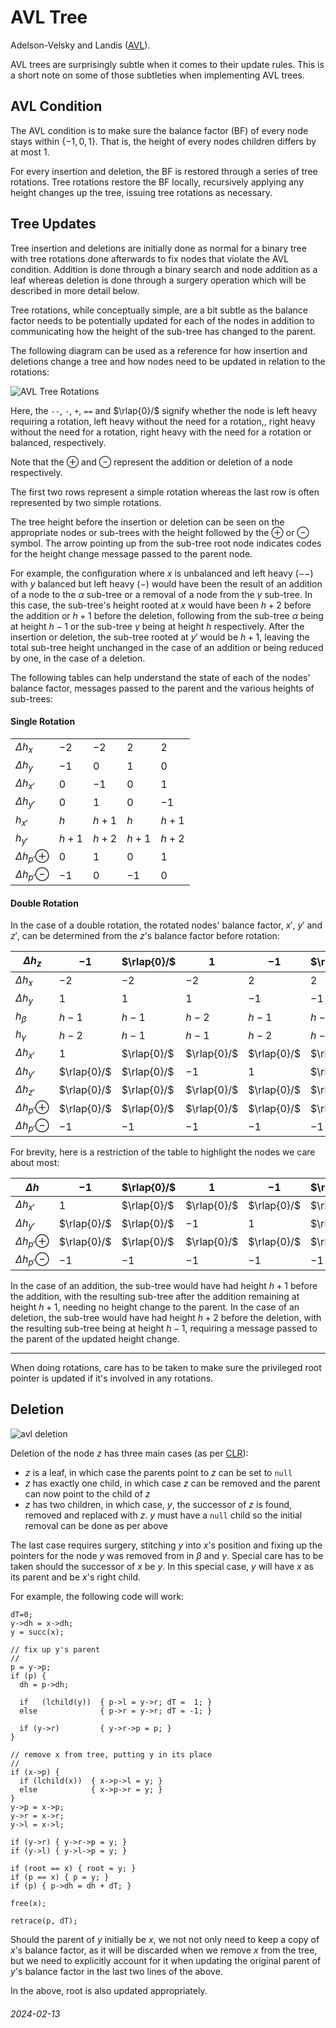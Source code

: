 AVL Tree
===

Adelson-Velsky and Landis ([AVL](https://en.wikipedia.org/wiki/AVL_tree)).

AVL trees are surprisingly subtle when it comes to their update rules.
This is a short note on some of those subtleties when implementing
AVL trees.

AVL Condition
---

The AVL condition is to make sure the balance factor (BF) of every node
stays within $\{-1,0,1\}$.
That is, the height of every nodes children differs by at most 1.

For every insertion and deletion, the BF is restored through a series
of tree rotations.
Tree rotations restore the BF locally, recursively applying any
height changes up the tree, issuing tree rotations as necessary.

Tree Updates
---


Tree insertion and deletions are initially done as normal
for a binary tree with tree rotations done afterwards
to fix nodes that violate the AVL condition.
Addition is done through a binary search and node addition
as a leaf whereas deletion is done through a surgery operation
which will be described in more detail below.

Tree rotations, while conceptually simple, are a bit
subtle as the balance factor needs to be potentially updated
for each of the nodes in addition to communicating
how the height of the sub-tree has changed to the parent.

The following diagram can be used as a reference
for how insertion and deletions change a tree
and how nodes need to be updated in relation to the
rotations:

![AVL Tree Rotations](img/avl_rot1.svg)

Here, the `--`, `-`, `+`, `==` and $\rlap{0}/$ signify
whether the node is left heavy requiring a rotation, left
heavy without the need for a rotation,, right heavy without
the need for a rotation, right
heavy with the need for a rotation or balanced,
respectively.

Note that the $\oplus$ and $\ominus$ represent
the addition or deletion of a node respectively.

The first two rows represent a simple rotation whereas
the last row is often represented by two simple rotations.

The tree height before the insertion or deletion
can be seen on the appropriate nodes or sub-trees 
with the height followed by the $\oplus$ or $\ominus$
symbol.
The arrow pointing up from the sub-tree root node
indicates codes for the height change message passed
to the parent node.

For example, the configuration where $x$ is unbalanced
and left heavy ($--$) with $y$ balanced but left heavy ($-$)
would have been the result of an addition
of a node to the $\alpha$ sub-tree or a removal of
a node from the $\gamma$ sub-tree.
In this case, the sub-tree's height rooted at $x$
would have been $h+2$ before the addition or
$h+1$ before the deletion,
following from the sub-tree $\alpha$ being at
height $h-1$ or the sub-tree $\gamma$ being
at height $h$ respectively.
After the insertion or deletion, the sub-tree
rooted at $y'$ would be $h+1$, leaving the
total sub-tree height unchanged in the case
of an addition or being reduced by one, in
the case of a deletion.


The following tables can help understand the state
of each of the nodes' balance factor, messages
passed to the parent and the various heights of sub-trees:

#### Single Rotation


|   |   |   |   |   |
|---|---|---|---|---|
| $\Delta h _ {x}$          | $-2$  | $-2$  | $2$   | $2$   |
| $\Delta h _ {y}$          | $-1$  | $0$   | $1$   | $0$   |
| $\Delta h _ {x'}$         | $0$   | $-1$  | $0$   | $1$   |
| $\Delta h _ {y'}$         | $0$   | $1$   | $0$   | $-1$  |
| $h _ { x' }$              | $h$   | $h+1$ | $h$   | $h+1$ |
| $h _ { y' }$              | $h+1$ | $h+2$ | $h+1$ | $h+2$ |
| $\Delta h _ {p'} \oplus$  | $0$   | $1$   | $0$   | $1$   |
| $\Delta h _ {p'} \ominus$ | $-1$  | $0$   | $-1$  | $0$   |

#### Double Rotation

In the case of a double rotation, the rotated nodes' balance factor, $x'$, $y'$ and $z'$,
can be determined from the $z$'s balance factor before rotation:

| $\Delta h _ z$ | $-1$ | $\rlap{0}/$ | $1$ | $-1$ | $\rlap{0}/$ | $1$ |
|---|---|---|---|---|---|---|
| $\Delta h _ {x}$  | $-2$ | $-2$ | $-2$ | $2$ | $2$ | $2$ |
| $\Delta h _ {y}$  | $1$ | $1$ | $1$ | $-1$ | $-1$ | $-1$ |
| $h _ \beta$  | $h -1$ | $h -1$ | $h -2$ | $h -1$ | $h -1$ | $h -2$ |
| $h _ \gamma$ | $h -2$ | $h -1$ | $h -1$ | $h -2$ | $h -1$ | $h -1$ |
| $\Delta h _ {x'}$ | $1$ | $\rlap{0}/$ | $\rlap{0}/$ | $\rlap{0}/$ | $\rlap{0}/$ | $-1$ |
| $\Delta h _ {y'}$ | $\rlap{0}/$ | $\rlap{0}/$ | $-1$ | $1$ | $\rlap{0}/$ | $\rlap{0}/$ |
| $\Delta h _ {z'}$ | $\rlap{0}/$ | $\rlap{0}/$ | $\rlap{0}/$ | $\rlap{0}/$ | $\rlap{0}/$ | $\rlap{0}/$ |
| $\Delta h _ {p'} \oplus$ | $\rlap{0}/$ | $\rlap{0}/$ | $\rlap{0}/$ | $\rlap{0}/$ | $\rlap{0}/$ | $\rlap{0}/$ |
| $\Delta h _ {p'} \ominus$ | $-1$ | $-1$ | $-1$ | $-1$ | $-1$ | $-1$ |

For brevity, here is a restriction of the table to highlight the nodes we care about most:

| $\Delta h$ | $-1$ | $\rlap{0}/$ | $1$ | $-1$ | $\rlap{0}/$ | $1$ |
|---|---|---|---|---|---|---|
| $\Delta h _ {x'}$ | $1$ | $\rlap{0}/$ | $\rlap{0}/$ | $\rlap{0}/$ | $\rlap{0}/$ | $-1$ |
| $\Delta h _ {y'}$ | $\rlap{0}/$ | $\rlap{0}/$ | $-1$ | $1$ | $\rlap{0}/$ | $\rlap{0}/$ |
| $\Delta h _ {p'} \oplus$ | $\rlap{0}/$ | $\rlap{0}/$ | $\rlap{0}/$ | $\rlap{0}/$ | $\rlap{0}/$ | $\rlap{0}/$ |
| $\Delta h _ {p'} \ominus$ | $-1$ | $-1$ | $-1$ | $-1$ | $-1$ | $-1$ |

In the case of an addition, the sub-tree would have had height $h+1$ before
the addition, with the resulting
sub-tree after the addition remaining at height $h+1$, needing no height change to the parent.
In the case of an deletion, the sub-tree would have had height $h+2$ before the deletion,
with the resulting sub-tree being at height $h-1$, requiring a message passed to the parent
of the updated height change.

---

When doing rotations, care has to be taken to make sure the privileged root pointer is updated
if it's involved in any rotations.


Deletion
---

![avl deletion](img/avl_del.svg)

Deletion of the node $z$ has three main cases (as per [CLR](https://en.wikipedia.org/wiki/Introduction_to_Algorithms)):

* $z$ is a leaf, in which case the parents point to $z$ can be set to `null`
* $z$ has exactly one child, in which case $z$ can be removed and the parent
  can now point to the child of $z$
* $z$ has two children, in which case, $y$, the successor of $z$ is found,
  removed and replaced with $z$. $y$ must have a `null` child so the initial
  removal can be done as per above

The last case requires surgery, stitching $y$ into $x$'s position and fixing up
the pointers for the node $y$ was removed from in $\beta$ and $\gamma$.
Special care has to be taken should the successor of $x$ be $y$.
In this special case, $y$ will
have $x$ as its parent and be $x$'s right child.

For example, the following code will work:

```
dT=0;
y->dh = x->dh;
y = succ(x);

// fix up y's parent
//
p = y->p;
if (p) {
  dh = p->dh;

  if   (lchild(y))  { p->l = y->r; dT =  1; }
  else              { p->r = y->r; dT = -1; }

  if (y->r)         { y->r->p = p; }
}

// remove x from tree, putting y in its place
//
if (x->p) {
  if (lchild(x))  { x->p->l = y; }
  else            { x->p->r = y; }
}
y->p = x->p;
y->r = x->r;
y->l = x->l;

if (y->r) { y->r->p = y; }
if (y->l) { y->l->p = y; }

if (root == x) { root = y; }
if (p == x) { p = y; }
if (p) { p->dh = dh + dT; }

free(x);

retrace(p, dT);
```

Should the parent of $y$ initially be $x$, we not
not only need to keep a copy of $x$'s balance factor,
as it will be discarded when we remove $x$ from the tree,
but we need to explicitly account for it when updating
the original parent of $y$'s balance factor in the
last two lines of the above.

In the above, root is also updated appropriately.


###### 2024-02-13
